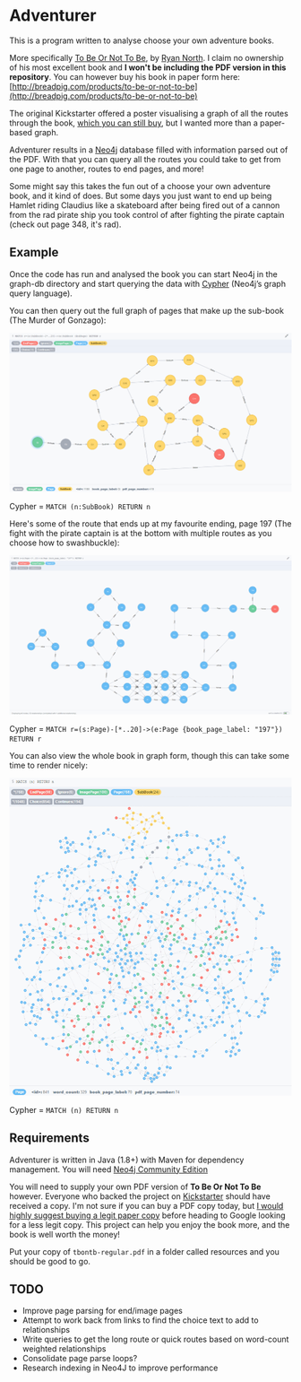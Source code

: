 # Adventurer
This is a program written to analyse choose your own adventure books.

More specifically [To Be Or Not To Be](https://www.kickstarter.com/projects/breadpig/to-be-or-not-to-be-that-is-the-adventure/), by [Ryan North](https://twitter.com/ryanqnorth).
I claim no ownership of his most excellent book and **I won't be including the PDF version in this repository**. You can however buy his book in paper form here: [http://breadpig.com/products/to-be-or-not-to-be](http://breadpig.com/products/to-be-or-not-to-be)

The original Kickstarter offered a poster visualising a graph of all the routes through the book, [which you can still buy](http://breadpig.com/products/to-be-or-not-to-be-poster-preorder), but I wanted more than a paper-based graph.

Adventurer results in a [Neo4j](http://neo4j.com/) database filled with information parsed out of the PDF. With that you can query all the routes you could take to get from one page to another, routes to end pages, and more!

Some might say this takes the fun out of a choose your own adventure book, and it kind of does. But some days you just want to end up being Hamlet riding Claudius like a skateboard after being fired out of a cannon from the rad pirate ship you took control of after fighting the pirate captain (check out page 348, it's rad).

## Example
Once the code has run and analysed the book you can start Neo4j in the graph-db directory and start querying the data with [Cypher](http://neo4j.com/developer/cypher/) (Neo4j’s graph query language).

You can then query out the full graph of pages that make up the sub-book (The Murder of Gonzago):

![Sub Book graph rendered by Neo4j](./images/sub-book.gif)

Cypher = `MATCH (n:SubBook) RETURN n`

Here's some of the route that ends up at my favourite ending, page 197 (The fight with the pirate captain is at the bottom with multiple routes as you choose how to swashbuckle):

![Part of the route leading to page 197](./images/pirate-route.gif)

Cypher = `MATCH r=(s:Page)-[*..20]->(e:Page {book_page_label: "197"}) RETURN r`

You can also view the whole book in graph form, though this can take some time to render nicely:

![The entire book graph](./images/entire-book.gif)

Cypher = `MATCH (n) RETURN n`

## Requirements
Adventurer is written in Java (1.8+) with Maven for dependency management. You will need [Neo4j Community Edition](http://neo4j.com/download/)

You will need to supply your own PDF version of **To Be Or Not To Be** however. Everyone who backed the project on [Kickstarter](https://www.kickstarter.com/) should have received a copy. I'm not sure if you can buy a PDF copy today, but [I would highly suggest buying a legit paper copy](http://breadpig.com/products/to-be-or-not-to-be) before heading to Google looking for a less legit copy. This project can help you enjoy the book more, and the book is well worth the money!

Put your copy of `tbontb-regular.pdf` in a folder called resources and you should be good to go.

## TODO
- Improve page parsing for end/image pages
- Attempt to work back from links to find the choice text to add to relationships
- Write queries to get the long route or quick routes based on word-count weighted relationships
- Consolidate page parse loops?
- Research indexing in Neo4J to improve performance
